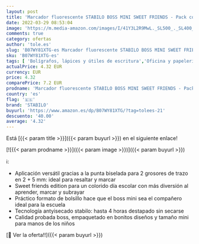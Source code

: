 ```yaml
---
layout: post
title: 'Marcador fluorescente STABILO BOSS MINI SWEET FRIENDS - Pack con 5 colores - Edición Limitada'
date: 2022-03-29 08:53:04
image: 'https://m.media-amazon.com/images/I/41Y3L2R9MwL._SL500_._SL400_.jpg'
comments: true
category: ofertas
author: 'tole.es'
slug: 'B07WY81XTG-es Marcador fluorescente STABILO BOSS MINI SWEET FRIENDS -...'
sku: 'B07WY81XTG-es'
tags: [ 'Bolígrafos, lápices y útiles de escritura','Oficina y papelería','Rotuladores y subrayadores','Subrayadores','stabilo', ]
actualPrice: 4.32 EUR
currency: EUR
price: 4.32
comparePrice: 7.2 EUR
prodname: 'Marcador fluorescente STABILO BOSS MINI SWEET FRIENDS - Pack con 5 colores - Edición Limitada'
country: 'es'
flag: '🇪🇸'
brand: 'STABILO'
buyurl: 'https://www.amazon.es/dp/B07WY81XTG/?tag=tolees-21'
descuento: '40.00'
average: '4.32'
---
```


Está [{{< param title >}}]({{< param buyurl >}}) en el siguiente enlace!

[![{{< param prodname >}}]({{< param image >}})]({{< param buyurl >}})

ℹ️:

- Aplicación versátil gracias a la punta biselada para 2 grosores de trazo en 2 + 5 mm: ideal para resaltar y marcar
- Sweet friends edition para un colorido día escolar con más diversión al aprender, marcar y subrayar
- Práctico formato de bolsillo hace que el boss mini sea el compañero ideal para la escuela
- Tecnología antyisecado stabilo: hasta 4 horas destapado sin secarse
- Calidad probada boss, empaquetado en bonitos diseños y tamaño mini para manos de los niños

[🛒 Ver la oferta!!]({{< param buyurl >}})
